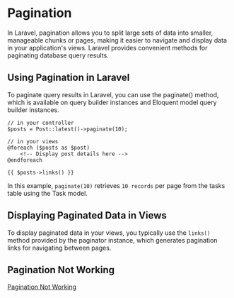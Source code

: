 # Pagination

In Laravel, pagination allows you to split large sets of data into smaller, manageable chunks or pages, making it easier to navigate and display data in your application's views. Laravel provides convenient methods for paginating database query results.

## Using Pagination in Laravel

To paginate query results in Laravel, you can use the paginate() method, which is available on query builder instances and Eloquent model query builder instances.

```
// in your controller
$posts = Post::latest()->paginate(10);
```

```
// in your views
@foreach ($posts as $post)
    <!-- Display post details here -->
@endforeach

{{ $posts->links() }}
```

In this example, `paginate(10)` retrieves `10 records` per page from the tasks table using the Task model.

## Displaying Paginated Data in Views

To display paginated data in your views, you typically use the `links()` method provided by the paginator instance, which generates pagination links for navigating between pages.

## Pagination Not Working

[Pagination Not Working](https://stackoverflow.com/questions/65381519/pagination-not-showing-number-in-laravel-8)
